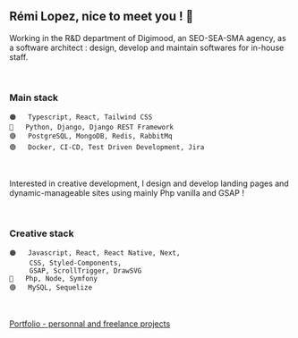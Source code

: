 ## Rémi Lopez, nice to meet you ! 👋

Working in the R&D department of Digimood, an SEO-SEA-SMA agency, as a software architect : design, develop and maintain softwares for in-house staff.

<br/>

### Main stack
```
🟠   Typescript, React, Tailwind CSS
🔵   Python, Django, Django REST Framework
🟣   PostgreSQL, MongoDB, Redis, RabbitMq
🟢   Docker, CI-CD, Test Driven Development, Jira
```

<br/>

Interested in creative development, I design and develop landing pages and dynamic-manageable sites using mainly Php vanilla and GSAP ! 

<br/>

### Creative stack
```
🟠   Javascript, React, React Native, Next,
     CSS, Styled-Components,
     GSAP, ScrollTrigger, DrawSVG
🔵   Php, Node, Symfony
🟣   MySQL, Sequelize
```

<br/>

[Portfolio - personnal and freelance projects](http://remilopez.com "Go to my personnal portfolio : remilopez.com")
